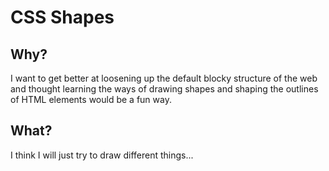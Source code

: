 # CSS Shapes

## Why?

I want to get better at loosening up the default blocky structure of the web and thought learning the ways of drawing shapes and shaping the outlines of HTML elements would be a fun way.

## What?

I think I will just try to draw different things...